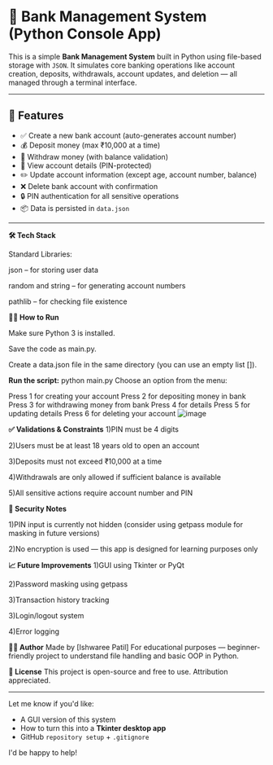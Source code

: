 # 🏦 Bank Management System (Python Console App)

This is a simple **Bank Management System** built in Python using file-based storage with `JSON`. It simulates core banking operations like account creation, deposits, withdrawals, account updates, and deletion — all managed through a terminal interface.

---

## 🚀 Features

- ✅ Create a new bank account (auto-generates account number)
- 💰 Deposit money (max ₹10,000 at a time)
- 💸 Withdraw money (with balance validation)
- 👤 View account details (PIN-protected)
- ✏️ Update account information (except age, account number, balance)
- ❌ Delete bank account with confirmation
- 🔒 PIN authentication for all sensitive operations
- 📦 Data is persisted in `data.json`

---


 
**🛠️ Tech Stack**

Standard Libraries:

json – for storing user data

random and string – for generating account numbers

pathlib – for checking file existence

**🧑‍💻 How to Run**

Make sure Python 3 is installed.

Save the code as main.py.

Create a data.json file in the same directory (you can use an empty list []).

**Run the script:**
python main.py
Choose an option from the menu:

Press 1 for creating your account
Press 2 for depositing money in bank
Press 3 for withdrawing money from bank
Press 4 for details
Press 5 for updating details
Press 6 for deleting your account
![image](https://github.com/user-attachments/assets/09343b9c-846c-44e3-94ac-2e16e19128a5)

**✅ Validations & Constraints**
1)PIN must be 4 digits

2)Users must be at least 18 years old to open an account

3)Deposits must not exceed ₹10,000 at a time

4)Withdrawals are only allowed if sufficient balance is available

5)All sensitive actions require account number and PIN

**🔐 Security Notes**


1)PIN input is currently not hidden (consider using getpass module for masking in future versions)

2)No encryption is used — this app is designed for learning purposes only

**📈 Future Improvements**
1)GUI using Tkinter or PyQt

2)Password masking using getpass

3)Transaction history tracking

3)Login/logout system

4)Error logging

**🧑‍🎓 Author**
Made by [Ishwaree Patil]
For educational purposes — beginner-friendly project to understand file handling and basic OOP in Python.

**📝 License**
This project is open-source and free to use. Attribution appreciated.


---

Let me know if you'd like:
- A GUI version of this system
- How to turn this into a **Tkinter desktop app**
- GitHub `repository setup` + `.gitignore`

I'd be happy to help!











